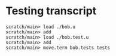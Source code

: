 # Testing transcript

```ucm
scratch/main> load ./bob.u
scratch/main> add
scratch/main> load ./bob.test.u
scratch/main> add
scratch/main> move.term bob.tests tests
```
